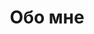 ---
layout: page
title: Обо мне
permalink: /about/
feature-img: "assets/img/sample_feature_img_2.png"
---